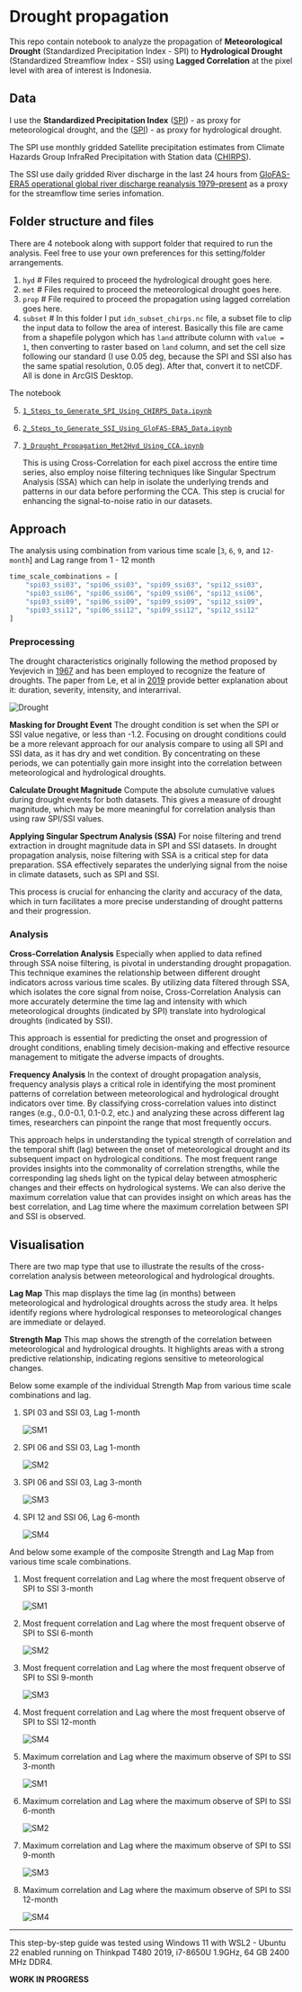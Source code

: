 # Drought propagation

This repo contain notebook to analyze the propagation of **Meteorological Drought** (Standardized Precipitation Index - SPI) to **Hydrological Drought** (Standardized Streamflow Index - SSI) using **Lagged Correlation** at the pixel level with area of interest is Indonesia.

## Data

I use the **Standardized Precipitation Index** ([SPI](https://library.wmo.int/viewer/39629/download?file=wmo_1090_en.pdf&type=pdf&navigator=1)) - as proxy for meteorological drought, and the ([SPI](https://library.wmo.int/viewer/39629/download?file=wmo_1090_en.pdf&type=pdf&navigator=1)) - as proxy for hydrological drought. 

The SPI use monthly gridded Satellite precipitation estimates from Climate Hazards Group InfraRed Precipitation with Station data ([CHIRPS](https://doi.org/10.1038/sdata.2015.66)). 

The SSI use daily gridded River discharge in the last 24 hours from [GloFAS-ERA5 operational global river discharge reanalysis 1979–present](https://doi.org/10.5194/essd-12-2043-2020) as a proxy for the streamflow time series infomation.

## Folder structure and files

There are 4 notebook along with support folder that required to run the analysis. Feel free to use your own preferences for this setting/folder arrangements.

1. `hyd` # Files required to proceed the hydrological drought goes here.
2. `met` # Files required to proceed the meteorological drought goes here.
3. `prop` # File required to proceed the propagation using lagged correlation goes here.
4. `subset` # In this folder I put `idn_subset_chirps.nc` file, a subset file to clip the input data to follow the area of interest. Basically this file are came from a shapefile polygon which has `land` attribute column with `value = 1`, then converting to raster based on `land` column, and set the cell size following our standard (I use 0.05 deg, because the SPI and SSI also has the same spatial resolution, 0.05 deg). After that, convert it to netCDF. All is done in ArcGIS Desktop.

The notebook

5. [`1_Steps_to_Generate_SPI_Using_CHIRPS_Data.ipynb`](./1_Steps_to_Generate_SPI_Using_CHIRPS_Data.ipynb)
6. [`2_Steps_to_Generate_SSI_Using_GloFAS-ERA5_Data.ipynb`](./2_Steps_to_Generate_SSI_Using_GloFAS-ERA5_Data.ipynb)
7. [`3_Drought_Propagation_Met2Hyd_Using_CCA.ipynb`](./3_Drought_Propagation_Met2Hyd_Using_CCA.ipynb)

	This is using Cross-Correlation for each pixel accross the entire time series, also employ noise filtering techniques like Singular Spectrum Analysis (SSA) which can help in isolate the underlying trends and patterns in our data before performing the CCA. This step is crucial for enhancing the signal-to-noise ratio in our datasets. 

## Approach

The analysis using combination from various time scale [`3`, `6`, `9`, and `12-month`] and Lag range from 1 - 12 month

```python
time_scale_combinations = [
    "spi03_ssi03", "spi06_ssi03", "spi09_ssi03", "spi12_ssi03",
    "spi03_ssi06", "spi06_ssi06", "spi09_ssi06", "spi12_ssi06",
    "spi03_ssi09", "spi06_ssi09", "spi09_ssi09", "spi12_ssi09",
    "spi03_ssi12", "spi06_ssi12", "spi09_ssi12", "spi12_ssi12"
]
```

### Preprocessing

The drought characteristics originally following the method proposed by Yevjevich in [1967](https://www.engr.colostate.edu/ce/facultystaff/yevjevich/papers/HydrologyPapers_n23_1967.pdf) and has been employed to recognize the feature of droughts. The paper from Le, et al in [2019](https://www.researchgate.net/publication/333171255_Space-time_variability_of_drought_over_Vietnam) provide better explanation about it: duration, severity, intensity, and interarrival.

![Drought](./prop/images/drought-runtheory.png)

**Masking for Drought Event** The drought condition is set when the SPI or SSI value negative, or less than -1.2. Focusing on drought conditions could be a more relevant approach for our analysis compare to using all SPI and SSI data, as it has dry and wet condition. By concentrating on these periods, we can potentially gain more insight into the correlation between meteorological and hydrological droughts.

**Calculate Drought Magnitude** Compute the absolute cumulative values during drought events for both datasets. This gives a measure of drought magnitude, which may be more meaningful for correlation analysis than using raw SPI/SSI values.

**Applying Singular Spectrum Analysis (SSA)** For noise filtering and trend extraction in drought magnitude data in SPI and SSI datasets. In drought propagation analysis, noise filtering with SSA is a critical step for data preparation. SSA effectively separates the underlying signal from the noise in climate datasets, such as SPI and SSI. 

This process is crucial for enhancing the clarity and accuracy of the data, which in turn facilitates a more precise understanding of drought patterns and their progression.

### Analysis

**Cross-Correlation Analysis** Especially when applied to data refined through SSA noise filtering, is pivotal in understanding drought propagation. This technique examines the relationship between different drought indicators across various time scales. By utilizing data filtered through SSA, which isolates the core signal from noise, Cross-Correlation Analysis can more accurately determine the time lag and intensity with which meteorological droughts (indicated by SPI) translate into hydrological droughts (indicated by SSI). 

This approach is essential for predicting the onset and progression of drought conditions, enabling timely decision-making and effective resource management to mitigate the adverse impacts of droughts.

**Frequency Analysis** In the context of drought propagation analysis, frequency analysis plays a critical role in identifying the most prominent patterns of correlation between meteorological and hydrological drought indicators over time. By classifying cross-correlation values into distinct ranges (e.g., 0.0-0.1, 0.1-0.2, etc.) and analyzing these across different lag times, researchers can pinpoint the range that most frequently occurs.

This approach helps in understanding the typical strength of correlation and the temporal shift (lag) between the onset of meteorological drought and its subsequent impact on hydrological conditions. The most frequent range provides insights into the commonality of correlation strengths, while the corresponding lag sheds light on the typical delay between atmospheric changes and their effects on hydrological systems. We can also derive the maximum correlation value that can provides insight on which areas has the best correlation, and Lag time where the maximum correlation between SPI and SSI is observed.

## Visualisation

There are two map type that use to  illustrate the results of the cross-correlation analysis between meteorological and hydrological droughts.

**Lag Map** This map displays the time lag (in months) between meteorological and hydrological droughts across the study area. It helps identify regions where hydrological responses to meteorological changes are immediate or delayed.

**Strength Map** This map shows the strength of the correlation between meteorological and hydrological droughts. It highlights areas with a strong predictive relationship, indicating regions sensitive to meteorological changes.

Below some example of the individual Strength Map from various time scale combinations and lag.

1. SPI 03 and SSI 03, Lag 1-month

	![SM1](./prop/images/cor_spi03_ssi03_lag01.png)

2. SPI 06 and SSI 03, Lag 1-month

	![SM2](./prop/images/cor_spi06_ssi03_lag01.png)

3. SPI 06 and SSI 03, Lag 3-month

	![SM3](./prop/images/cor_spi06_ssi03_lag03.png)

4. SPI 12 and SSI 06, Lag 6-month

	![SM4](./prop/images/cor_spi12_ssi06_lag06.png)

And below some example of the composite Strength and Lag Map from various time scale combinations.

1. Most frequent correlation and Lag where the most frequent observe of SPI to SSI 3-month

	![SM1](./prop/images/idn_cli_freq_corr_combination_1.png)

2. Most frequent correlation and Lag where the most frequent observe of SPI to SSI 6-month

	![SM2](./prop/images/idn_cli_freq_corr_combination_2.png)

3. Most frequent correlation and Lag where the most frequent observe of SPI to SSI 9-month

	![SM3](./prop/images/idn_cli_freq_corr_combination_3.png)

4. Most frequent correlation and Lag where the most frequent observe of SPI to SSI 12-month

	![SM4](./prop/images/idn_cli_freq_corr_combination_4.png)

5. Maximum correlation and Lag where the maximum observe of SPI to SSI 3-month

	![SM1](./prop/images/idn_cli_max_corr_combination_1.png)

6. Maximum correlation and Lag where the maximum observe of SPI to SSI 6-month

	![SM2](./prop/images/idn_cli_max_corr_combination_2.png)

7. Maximum correlation and Lag where the maximum observe of SPI to SSI 9-month

	![SM3](./prop/images/idn_cli_max_corr_combination_3.png)

8. Maximum correlation and Lag where the maximum observe of SPI to SSI 12-month

	![SM4](./prop/images/idn_cli_max_corr_combination_4.png)

---

This step-by-step guide was tested using Windows 11 with WSL2 - Ubuntu 22 enabled running on Thinkpad T480 2019, i7-8650U 1.9GHz, 64 GB 2400 MHz DDR4.

**WORK IN PROGRESS**

